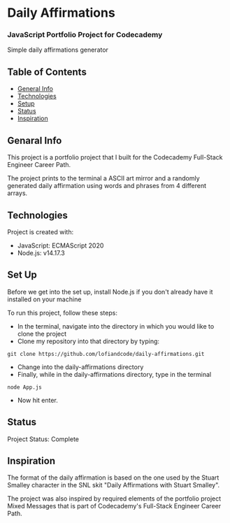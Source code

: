 # Daily Affirmations
### JavaScript Portfolio Project for Codecademy

Simple daily affirmations generator

## Table of Contents
- [General Info](#general-info)
- [Technologies](#technologies)
- [Setup](#setup)
- [Status](#status)
- [Inspiration](#inspiration)

## Genaral Info
This project is a portfolio project that I built for the Codecademy Full-Stack Engineer Career Path. 

The project prints to the terminal a ASCII art mirror and a randomly generated daily affirmation using words and phrases from 4 different arrays. 

## Technologies
Project is created with:
- JavaScript: ECMAScript 2020
- Node.js: v14.17.3

## Set Up
Before we get into the set up, install Node.js if you don't already have it installed on your machine

To run this project, follow these steps:
- In the terminal, navigate into the directory in which you would like to clone the project
- Clone my repository into that directory by typing:
```
git clone https://github.com/lofiandcode/daily-affirmations.git
```
- Change into the daily-affirmations directory
- Finally, while in the daily-affirmations directory, type in the terminal
```
node App.js
``` 
- Now hit enter.

## Status
Project Status: Complete

## Inspiration
The format of the daily affirmation is based on the one used by the Stuart Smalley character in the SNL skit "Daily Affirmations with Stuart Smalley".

The project was also inspired by required elements of the portfolio project Mixed Messages that is part of Codecademy's Full-Stack Engineer Career Path.
